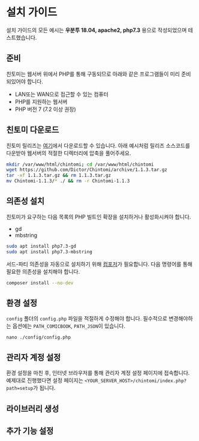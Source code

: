 # 설치 가이드
설치 가이드의 모든 예시는 **우분투 18.04, apache2, php7.3** 용으로 작성되었으며 테스트했습니다.

## 준비
친토미는 웹서버 위에서 PHP를 통해 구동되므로 아래와 같은 프로그램들이 미리 준비되있어야 합니다.
* LAN또는 WAN으로 접근할 수 있는 컴퓨터 
* PHP를 지원하는 웹서버
* PHP 버전 7 (7.2 이상 권장)

## 친토미 다운로드
친토미 릴리즈는 [여기](https://github.com/Dictor/Chintomi/releases)에서 다운로드할 수 있습니다.
아래 예시처럼 릴리즈 소스코드를 다운받아 웹서버의 적절한 디렉터리에 압축을 풀어주세요.
```bash
mkdir /var/www/html/chintomi; cd /var/www/html/chintomi
wget https://github.com/Dictor/Chintomi/archive/1.1.3.tar.gz
tar -xf 1.1.3.tar.gz && rm 1.1.3.tar.gz
mv Chintomi-1.1.3/* ./ && rm -r Chintomi-1.1.3
```

## 의존성 설치
친토미가 요구하는 다음 목록의 PHP 빌트인 확장을 설치하거나 활성화시켜야 합니다.
- gd
- mbstring

```bash
sudo apt install php7.3-gd
sudo apt install php7.3-mbstring
```

서드-파티 의존성을 자동으로 설치하기 위해 [컴포저](https://getcomposer.org/)가 필요합니다. 
다음 명령어를 통해 필요한 의존성을 설치해야 합니다.
 ```bash
 composer install --no-dev
 ```
 
## 환경 설정
`config` 폴더의 `config.php` 파일을 적절하게 수정해야 합니다. 
필수적으로 변경해야하는 옵션에는 `PATH_COMICBOOK`, `PATH_JSON`이 있습니다.
```
nano ./config/config.php
```
## 관리자 계정 설정
환경 설정을 마친 후, 인터넷 브라우저를 통해 관리자 계정 설정 페이지에 접속합니다. 
예제대로 진행했다면 설정 페이지는 `<YOUR_SERVER_HOST>/chintomi/index.php?path=setup`가 됩니다.

## 라이브러리 생성
## 추가 기능 설정
